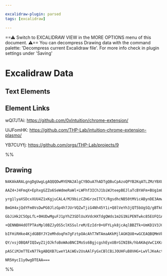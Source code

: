 ```yaml
---

excalidraw-plugin: parsed
tags: [excalidraw]

---
```

==⚠  Switch to EXCALIDRAW VIEW in the MORE OPTIONS menu of this document. ⚠== You can decompress Drawing data with the command palette: 'Decompress current Excalidraw file'. For more info check in plugin settings under 'Saving'


# Excalidraw Data

## Text Elements
## Element Links
wQl7JTAi: https://github.com/0xIntuition/chrome-extension/

UiJFomHK: https://github.com/THP-Lab/intuition-chrome-extension-plasmo/

YB7CUYfj: https://github.com/orgs/THP-Lab/projects/9

%%
## Drawing
```compressed-json
N4KAkARALgngDgUwgLgAQQQDwMYEMA2AlgCYBOuA7hADTgQBuCpAzoQPYB2KqATLZMzYBXUtiRoIACyhQ4zZAHoFAc0JRJQgEYA6bGwC2CgF7N6hbEcK4OCtptbErHALRY8RMpWdx8Q1TdIEfARcZgRmBShcZQUebQBObR4aOiCEfQQOKGZuAG1wMFAwYogSbggKAEV8AHYAKQAVAEFCFOLIWERy9M0EYmJcTWC2ksxuZwA2GontAEYagA4AVhqe

AAZ4+J4FmqX+EphxgGZZo6SeWdmeRaWl+LWFhf3IChJ1biWJteepBEJlaTcBYAFm+BUg1mUwzQYPaEGYUFIbAA1ggAMJsfBsUjlRHWZhwXCBLIjSCaXDYZHKJFCDjEDFYnESPEcAlEzJQUkQABmhHw+AAyrBoehBB4uQikaiAOpvSTcPjg+GIlEIIUwEXwzFlH40gEccI5NCzH5sQnYNSHY1rWElanCOAASWIRtQuQAuj9ueQMs7uBwhPyfoQ6Vh

yrg1lyaXSDcxXUU4Z1xKgjuCAL4/MJ9bizCZHGrzeITCY/RgsdhcNB50tMVicABynDE3AmwKOtyWwJqNWDzAAImkoNm0NyCGEfpphHSAKLBDJZV0en5COADIfEHM1YGggvb3NLI4/IgcZHlaSyeRKVTqLS6AwKNaYR1ZIRqCsKbCSJEZVyYIes98uSxSlh1QUd8HHJVmHcZN8naMATXBBDwXdAoMwKBNIDKCQAFVCDqAAxAwAAkAGkuSTbp9F6fp

BmGH4xjQdYFm0VsDwPG0JlzGp4h7JUrVQZwTjiG4Nh45Y1i+Q8lVeYh3jQT5bUgSQ/gBTk0BBJSIEhEUtMlVUGWxXFyFZQliU5CcKSpaN6UxIzmRMtlzK5Xl+XVTUxR1KCVRlOUFUzHy1WFZMtXFXVhH1Q0c1Nc1LRzG0fntFdnUXT0lW9XBfQ3NAAyDJUQ2IMMJFwWYoynYhY3jJDoHgZNU3adC4SzbLUALI51jWWZgRrctOBzWYniVMs6w4RsO

GbJiHk2C5OpLfL+0HUDwMguFJ1pYhZ3SDlUuXVdcHXTdgQWds1m2G1NiPENTwkc85EUFQ1A0HQ9EMBpiIABWcAAZQYFBDKBXygCtnE/b8EF/f8Ru8fBQn0NgFCAtgQJa5aEEzGC8iQxD4NmFC0P2TDShaiAAE0ACEajRHCSe5AArCjaqomiBiGJAGKBU4EjueJjoWNYjqOVsfgEoTZiWbQuyWHgphqI4ecF+Iflk+TUFmKbtAeHZ1m2K47kGuEVP

+QENNBH4dOTPTAsMpl0BZJyOS5clKSSulreM/EzIdr0+UFYLyk8jcAqlBBZTk+UmKD1V3JCgOyr8SRKuipUzQpOLrS0pKnRdPI0rhDKsv9QN8GDUNGPQXBknC9bE7QTCOkZtB6uKRqSmanN8wWLYJgWYsepGnMFmxkphorMaJtV6YpfY47ewHYIDpHMc0aVNaZznbac92tdQPmbc1gLCYeGBabLpPM8ZDuq9HtvF7bFIZQIjez6fs0BQ4CRWmEGw

bIFHiRHke4KjdGBBYJY2eMhdoqFm7gFztpOAcAhT7WTAmaAKkMjlAGKQU8+wGCEAQBQMmVkXa2UZOUAAxNyShVCRgQGwCIcyjohz6CFMHN2EgyGzAQJwzhNC6GkAYUwwhzsbJsNto5T2JIcF8IEekAiPto7+21IHAotD6EckYekFhqpQ4q0VCUaR6imFaNRAoiQscpFqKyBo/QAAlCKCcorGgsfwwx6QADysVYDxVtKolxVimFESyARTKfIBJ7BU

QY/xsjOBQAFIQIwyZ1jOJkfoBoWAoBNCIMoSs6BgjcgshEyxUBrGINIBk/hbAKAqVwC1XKxdCl+OKUw6cdImgVKqSEYmRIkRUGSa4/QbSekNAbugGyNDoJIn5AADSBDsbQndtjAjzBsK4RxpKt2wJM/AJNuCLDWAkTuuxB6nBBPmHBRg2AGG4ITegBAhAWwlusK4Cx8YNJSXY6ujjRnlRodSEgcSEkKh8X84gQoEBwA+DgkFABZNghUWl0SWkvKF

pASCiMJmTTExN77kgABQXB7LweY1AiWEv2UsAAlFyGxCBlCBiJOUHFuB8VHG+LwVlJKeActQOSqlrz9FFOMQgDxQNOCujqTg/OCAaWhlRRwZQ1ylSZERS1RE9yfjYCIBCtAarl5wg4JlZMurTRCCgMeI1pB7n8sgHYT+39mACgNXAWF8KDWsxRsilRFIgaMAaJc/AirEwjPhGkb+FYuR0IRAYYZXQcpFyPEjVEHqIJ6pKDDBETQw2+v9YXfkaFwC

NR5HycI1y0wgDTEAA===
```
%%